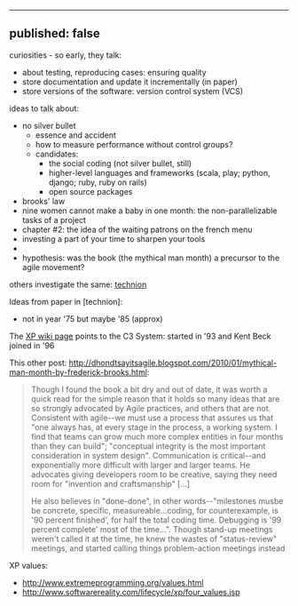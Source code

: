 ----
published: false
----

curiosities - so early, they talk:
* about testing, reproducing cases: ensuring quality
* store documentation and update it incrementally (in paper)
* store versions of the software: version control system (VCS)

ideas to talk about:
* no silver bullet
  - essence and accident
  - how to measure performance without control groups?
  - candidates:
    - the social coding (not silver bullet, still)
    - higher-level languages and frameworks (scala, play; python, django; ruby, ruby on rails) 
    - open source packages
* brooks' law
* nine women cannot make a baby in one month: the non-parallelizable tasks of a project
* chapter #2: the idea of the waiting patrons on the french menu
* investing a part of your time to sharpen your tools
* 
* hypothesis: was the book (the mythical man month) a precursor to the agile movement?

others investigate the same:
[technion](http://edu.technion.ac.il/Faculty/OritH/HomePage/FrontierColumns/OritHazzan_SystemDesigFrontier_Column9.pdf)

Ideas from paper in [technion]:
* not in year '75 but maybe '85 (approx)

The [XP wiki page](http://en.wikipedia.org/wiki/Extreme_programming) points to the C3 System: started in '93 and Kent Beck joined in '96

This other post:
http://dhondtsayitsagile.blogspot.com/2010/01/mythical-man-month-by-frederick-brooks.html:

> Though I found the book a bit dry and out of date, it was worth a quick read for the simple reason that it holds so many ideas that are so strongly advocated by Agile practices, and others that are not. Consistent with agile--we must use a process that assures us that "one always has, at every stage in the process, a working system. I find that teams can grow much more complex entities in four months than they can build"; "conceptual integrity is the most important consideration in system design". Communication is critical--and exponentially more difficult with larger and larger teams. He advocates giving developers room to be creative, saying they need room for "invention and craftsmanship" [...]
> 
> He also believes in "done-done", in other words--"milestones musbe be concrete, specific, measureable...coding, for counterexample, is '90 percent finished', for half the total coding time. Debugging is '99 percent complete' most of the time...". Though stand-up meetings weren't called it at the time, he knew the wastes of "status-review" meetings, and started calling things problem-action meetings instead

XP values:
* http://www.extremeprogramming.org/values.html
* http://www.softwarereality.com/lifecycle/xp/four_values.jsp

